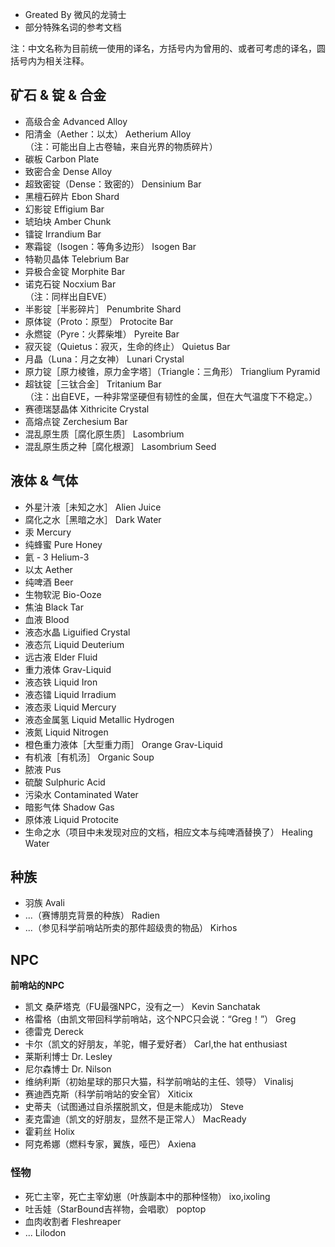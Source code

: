 * Greated By 微风的龙骑士
* 部分特殊名词的参考文档
 
注：中文名称为目前统一使用的译名，方括号内为曾用的、或者可考虑的译名，圆括号内为相关注释。

## 矿石 & 锭 & 合金

* 高级合金
Advanced Alloy
* 阳清金（Aether：以太）
Aetherium Alloy<br>
（注：可能出自上古卷轴，来自光界的物质碎片）
* 碳板
Carbon Plate
* 致密合金
Dense Alloy
* 超致密锭（Dense：致密的）
Densinium Bar
* 黑檀石碎片
Ebon Shard
* 幻影锭
Effigium Bar
* 琥珀块
Amber Chunk
* 镭锭
Irrandium Bar
* 寒霜锭（Isogen：等角多边形）
Isogen Bar
* 特勒贝晶体
Telebrium Bar
* 异极合金锭
Morphite Bar
* 诺克石锭
Nocxium Bar<br>
（注：同样出自EVE）
* 半影锭［半影碎片］
Penumbrite Shard
* 原体锭（Proto：原型）
Protocite Bar
* 永燃锭（Pyre：火葬柴堆）
Pyreite Bar
* 寂灭锭（Quietus：寂灭，生命的终止）
Quietus Bar
* 月晶（Luna：月之女神）
Lunari Crystal
* 原力锭［原力棱锥，原力金字塔］（Triangle：三角形）
Trianglium Pyramid
* 超钛锭［三钛合金］
Tritanium Bar<br>
（注：出自EVE，一种非常坚硬但有韧性的金属，但在大气温度下不稳定。）
* 赛德瑞瑟晶体
Xithricite Crystal
* 高熔点锭
Zerchesium Bar
* 混乱原生质［腐化原生质］
Lasombrium
* 混乱原生质之种［腐化根源］
Lasombrium Seed

## 液体 & 气体

* 外星汁液［未知之水］
Alien Juice
* 腐化之水［黑暗之水］
Dark Water
* 汞
Mercury
* 纯蜂蜜
Pure Honey
* 氦 - 3
Helium-3
* 以太
Aether
* 纯啤酒
Beer
* 生物软泥
Bio-Ooze
* 焦油
Black Tar
* 血液
Blood
* 液态水晶
Liguified Crystal
* 液态氘
Liquid Deuterium
* 远古液
Elder Fluid
* 重力液体
Grav-Liquid
* 液态铁
Liquid Iron
* 液态镭
Liquid Irradium
* 液态汞
Liquid Mercury
* 液态金属氢
Liquid Metallic Hydrogen
* 液氮
Liquid Nitrogen
* 橙色重力液体［大型重力雨］
Orange Grav-Liquid
* 有机液［有机汤］
Organic Soup
* 脓液
Pus
* 硫酸
Sulphuric Acid
* 污染水
Contaminated Water
* 暗影气体
Shadow Gas
* 原体液
Liquid Protocite
* 生命之水（项目中未发现对应的文档，相应文本与纯啤酒替换了）
Healing Water




## 种族

* 羽族
Avali
* ...（赛博朋克背景的种族）
Radien
* ...（参见科学前哨站所卖的那件超级贵的物品）
Kirhos

## NPC

**前哨站的NPC**

* 凯文 桑萨塔克（FU最强NPC，没有之一）
Kevin Sanchatak
* 格雷格（由凯文带回科学前哨站，这个NPC只会说：“Greg！”）
Greg
* 德雷克
Dereck
* 卡尔（凯文的好朋友，羊驼，帽子爱好者）
Carl,the hat enthusiast
* 莱斯利博士
Dr. Lesley
* 尼尔森博士
Dr. Nilson
* 维纳利斯（初始星球的那只大猫，科学前哨站的主任、领导）
Vinalisj
* 赛迪西克斯（科学前哨站的安全官）
Xiticix
* 史蒂夫（试图通过自杀摆脱凯文，但是未能成功）
Steve
* 麦克雷迪（凯文的好朋友，显然不是正常人）
MacReady
* 霍莉丝
Holix
* 阿克希娜（燃料专家，翼族，哑巴）
Axiena

### 怪物

* 死亡主宰，死亡主宰幼崽（叶族副本中的那种怪物）
ixo,ixoling
* 吐舌娃（StarBound吉祥物，会唱歌）
poptop
* 血肉收割者
Fleshreaper
* ...
Lilodon